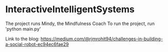 # InteractiveIntelligentSystems

The project runs Mindy, the Mindfulness Coach
To run the project, run 'python main.py'

Link to the blog: https://medium.com/@rjmrohit94/challenges-in-building-a-social-robot-ec94ec6fae29
